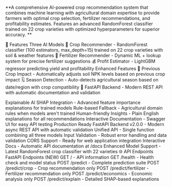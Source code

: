 **A comprehensive AI-powered crop recommendation system that combines machine learning with agricultural domain expertise to provide farmers with optimal crop selection, fertilizer recommendations, and profitability estimates. Features an advanced RandomForest classifier trained on 22 crop varieties with optimized hyperparameters for superior accuracy.
**

🎯 Features
Three AI Models
🌱 Crop Recommender - RandomForest classifier (100 estimators, max_depth=15) trained on 22 crop varieties with soil & weather features
🧪 Fertilizer Recommender - Dynamic ML + lookup system for precise fertilizer suggestions
💰 Profit Estimator - LightGBM regressor predicting yield and profitability
Enhanced Features
🌾 Previous Crop Impact - Automatically adjusts soil NPK levels based on previous crop impact
🗓️ Season Detection - Auto-detects agricultural season based on date/region with crop compatibility
🔗 FastAPI Backend - Modern REST API with automatic documentation and validation

Explainable AI
SHAP Integration - Advanced feature importance explanations for trained models
Rule-based Fallback - Agricultural domain rules when models aren't trained
Human-friendly Insights - Plain English explanations for all recommendations
Interactive Documentation - Swagger UI for easy API testing
Production Ready
FastAPI Backend v2.0.0 - Modern async REST API with automatic validation
Unified API - Single function combining all three models
Input Validation - Robust error handling and data validation
CORS Support - Ready for web application integration
Interactive Docs - Automatic API documentation at /docs
Enhanced Model Support - Latest RandomForest crop classifier with 22 varieties
🌐 API Endpoints
FastAPI Endpoints (NEW)
GET / - API information
GET /health - Health check and model status
POST /predict - Complete prediction suite
POST /predict/crop - Crop recommendation only
POST /predict/fertilizer - Fertilizer recommendation only
POST /predict/economics - Economic analysis only
POST /predict/explain - Detailed SHAP-based explanations

